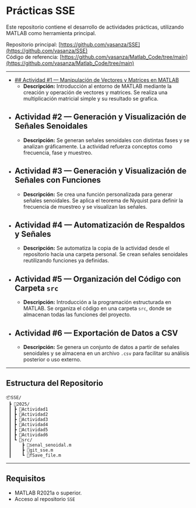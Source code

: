 # Prácticas SSE

Este repositorio contiene el desarrollo de actividades prácticas, utilizando MATLAB como herramienta principal.

Repositorio principal: [https://github.com/vasanza/SSE](https://github.com/vasanza/SSE)  
Código de referencia: [https://github.com/vasanza/Matlab_Code/tree/main](https://github.com/vasanza/Matlab_Code/tree/main)

---

- [## Actividad #1 — Manipulación de Vectores y Matrices en MATLAB](https://github.com/vasanza/SSE/tree/main/2025/ACTIVIDAD1)
  - **Descripción:** Introducción al entorno de MATLAB mediante la creación y operación de vectores y matrices. Se realiza una multiplicación matricial simple y su resultado se grafica.
- ## Actividad #2 — Generación y Visualización de Señales Senoidales
  - **Descripción:** Se generan señales senoidales con distintas fases y se analizan gráficamente. La actividad refuerza conceptos como frecuencia, fase y muestreo.
- ## Actividad #3 — Generación y Visualización de Señales con Funciones
  - **Descripción:** Se crea una función personalizada para generar señales senoidales. Se aplica el teorema de Nyquist para definir la frecuencia de muestreo y se visualizan las señales.
- ## Actividad #4 — Automatización de Respaldos y Señales
  - **Descripción:** Se automatiza la copia de la actividad desde el repositorio hacia una carpeta personal. Se crean señales senoidales reutilizando funciones ya definidas.
- ## Actividad #5 — Organización del Código con Carpeta `src`
  - **Descripción:** Introducción a la programación estructurada en MATLAB. Se organiza el código en una carpeta `src`, donde se almacenan todas las funciones del proyecto.
- ## Actividad #6 — Exportación de Datos a CSV
  - **Descripción:** Se genera un conjunto de datos a partir de señales senoidales y se almacena en un archivo `.csv` para facilitar su análisis posterior o uso externo.

---

## Estructura del Repositorio

```
📦SSE/
 ┣ 📂2025/
 ┃ ┣ 📂Actividad1
 ┃ ┣ 📂Actividad2
 ┃ ┣ 📂Actividad3
 ┃ ┣ 📂Actividad4
 ┃ ┣ 📂Actividad5
 ┃ ┣ 📂Actividad6
 ┃ ┗ 📂src/
 ┃    ┣ 📄senal_senoidal.m
 ┃    ┣ 📄git_sse.m
 ┃    ┗ 📄fSave_file.m
```

---

## Requisitos

- MATLAB R2021a o superior.
- Acceso al repositorio `SSE`

